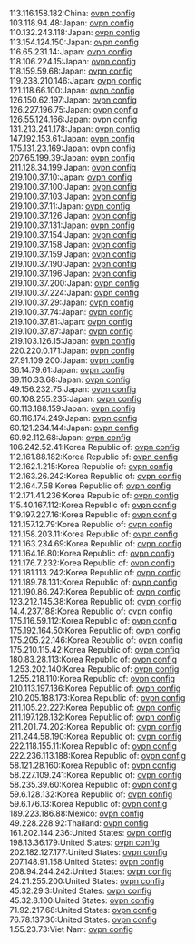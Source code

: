 113.116.158.182:China: [ovpn config](vpn/113_116_158_182.ovpn)  
103.118.94.48:Japan: [ovpn config](vpn/103_118_94_48.ovpn)  
110.132.243.118:Japan: [ovpn config](vpn/110_132_243_118.ovpn)  
113.154.124.150:Japan: [ovpn config](vpn/113_154_124_150.ovpn)  
116.65.231.14:Japan: [ovpn config](vpn/116_65_231_14.ovpn)  
118.106.224.15:Japan: [ovpn config](vpn/118_106_224_15.ovpn)  
118.159.59.68:Japan: [ovpn config](vpn/118_159_59_68.ovpn)  
119.238.210.146:Japan: [ovpn config](vpn/119_238_210_146.ovpn)  
121.118.66.100:Japan: [ovpn config](vpn/121_118_66_100.ovpn)  
126.150.62.197:Japan: [ovpn config](vpn/126_150_62_197.ovpn)  
126.227.196.75:Japan: [ovpn config](vpn/126_227_196_75.ovpn)  
126.55.124.166:Japan: [ovpn config](vpn/126_55_124_166.ovpn)  
131.213.241.178:Japan: [ovpn config](vpn/131_213_241_178.ovpn)  
147.192.153.61:Japan: [ovpn config](vpn/147_192_153_61.ovpn)  
175.131.23.169:Japan: [ovpn config](vpn/175_131_23_169.ovpn)  
207.65.199.39:Japan: [ovpn config](vpn/207_65_199_39.ovpn)  
211.128.34.199:Japan: [ovpn config](vpn/211_128_34_199.ovpn)  
219.100.37.10:Japan: [ovpn config](vpn/219_100_37_10.ovpn)  
219.100.37.100:Japan: [ovpn config](vpn/219_100_37_100.ovpn)  
219.100.37.103:Japan: [ovpn config](vpn/219_100_37_103.ovpn)  
219.100.37.11:Japan: [ovpn config](vpn/219_100_37_11.ovpn)  
219.100.37.126:Japan: [ovpn config](vpn/219_100_37_126.ovpn)  
219.100.37.131:Japan: [ovpn config](vpn/219_100_37_131.ovpn)  
219.100.37.154:Japan: [ovpn config](vpn/219_100_37_154.ovpn)  
219.100.37.158:Japan: [ovpn config](vpn/219_100_37_158.ovpn)  
219.100.37.159:Japan: [ovpn config](vpn/219_100_37_159.ovpn)  
219.100.37.190:Japan: [ovpn config](vpn/219_100_37_190.ovpn)  
219.100.37.196:Japan: [ovpn config](vpn/219_100_37_196.ovpn)  
219.100.37.200:Japan: [ovpn config](vpn/219_100_37_200.ovpn)  
219.100.37.224:Japan: [ovpn config](vpn/219_100_37_224.ovpn)  
219.100.37.29:Japan: [ovpn config](vpn/219_100_37_29.ovpn)  
219.100.37.74:Japan: [ovpn config](vpn/219_100_37_74.ovpn)  
219.100.37.81:Japan: [ovpn config](vpn/219_100_37_81.ovpn)  
219.100.37.87:Japan: [ovpn config](vpn/219_100_37_87.ovpn)  
219.103.126.15:Japan: [ovpn config](vpn/219_103_126_15.ovpn)  
220.220.0.171:Japan: [ovpn config](vpn/220_220_0_171.ovpn)  
27.91.109.200:Japan: [ovpn config](vpn/27_91_109_200.ovpn)  
36.14.79.61:Japan: [ovpn config](vpn/36_14_79_61.ovpn)  
39.110.33.68:Japan: [ovpn config](vpn/39_110_33_68.ovpn)  
49.156.232.75:Japan: [ovpn config](vpn/49_156_232_75.ovpn)  
60.108.255.235:Japan: [ovpn config](vpn/60_108_255_235.ovpn)  
60.113.188.159:Japan: [ovpn config](vpn/60_113_188_159.ovpn)  
60.116.174.249:Japan: [ovpn config](vpn/60_116_174_249.ovpn)  
60.121.234.144:Japan: [ovpn config](vpn/60_121_234_144.ovpn)  
60.92.112.68:Japan: [ovpn config](vpn/60_92_112_68.ovpn)  
106.242.52.41:Korea Republic of: [ovpn config](vpn/106_242_52_41.ovpn)  
112.161.88.182:Korea Republic of: [ovpn config](vpn/112_161_88_182.ovpn)  
112.162.1.215:Korea Republic of: [ovpn config](vpn/112_162_1_215.ovpn)  
112.163.26.242:Korea Republic of: [ovpn config](vpn/112_163_26_242.ovpn)  
112.164.7.58:Korea Republic of: [ovpn config](vpn/112_164_7_58.ovpn)  
112.171.41.236:Korea Republic of: [ovpn config](vpn/112_171_41_236.ovpn)  
115.40.167.112:Korea Republic of: [ovpn config](vpn/115_40_167_112.ovpn)  
119.197.227.16:Korea Republic of: [ovpn config](vpn/119_197_227_16.ovpn)  
121.157.12.79:Korea Republic of: [ovpn config](vpn/121_157_12_79.ovpn)  
121.158.203.11:Korea Republic of: [ovpn config](vpn/121_158_203_11.ovpn)  
121.163.234.69:Korea Republic of: [ovpn config](vpn/121_163_234_69.ovpn)  
121.164.16.80:Korea Republic of: [ovpn config](vpn/121_164_16_80.ovpn)  
121.176.7.232:Korea Republic of: [ovpn config](vpn/121_176_7_232.ovpn)  
121.181.113.242:Korea Republic of: [ovpn config](vpn/121_181_113_242.ovpn)  
121.189.78.131:Korea Republic of: [ovpn config](vpn/121_189_78_131.ovpn)  
121.190.86.247:Korea Republic of: [ovpn config](vpn/121_190_86_247.ovpn)  
123.212.145.38:Korea Republic of: [ovpn config](vpn/123_212_145_38.ovpn)  
14.4.237.188:Korea Republic of: [ovpn config](vpn/14_4_237_188.ovpn)  
175.116.59.112:Korea Republic of: [ovpn config](vpn/175_116_59_112.ovpn)  
175.192.164.50:Korea Republic of: [ovpn config](vpn/175_192_164_50.ovpn)  
175.205.22.146:Korea Republic of: [ovpn config](vpn/175_205_22_146.ovpn)  
175.210.115.42:Korea Republic of: [ovpn config](vpn/175_210_115_42.ovpn)  
180.83.28.113:Korea Republic of: [ovpn config](vpn/180_83_28_113.ovpn)  
1.253.202.140:Korea Republic of: [ovpn config](vpn/1_253_202_140.ovpn)  
1.255.218.110:Korea Republic of: [ovpn config](vpn/1_255_218_110.ovpn)  
210.113.197.136:Korea Republic of: [ovpn config](vpn/210_113_197_136.ovpn)  
210.205.188.173:Korea Republic of: [ovpn config](vpn/210_205_188_173.ovpn)  
211.105.22.227:Korea Republic of: [ovpn config](vpn/211_105_22_227.ovpn)  
211.197.128.132:Korea Republic of: [ovpn config](vpn/211_197_128_132.ovpn)  
211.201.74.202:Korea Republic of: [ovpn config](vpn/211_201_74_202.ovpn)  
211.244.58.190:Korea Republic of: [ovpn config](vpn/211_244_58_190.ovpn)  
222.118.155.11:Korea Republic of: [ovpn config](vpn/222_118_155_11.ovpn)  
222.236.113.188:Korea Republic of: [ovpn config](vpn/222_236_113_188.ovpn)  
58.121.28.160:Korea Republic of: [ovpn config](vpn/58_121_28_160.ovpn)  
58.227.109.241:Korea Republic of: [ovpn config](vpn/58_227_109_241.ovpn)  
58.235.39.60:Korea Republic of: [ovpn config](vpn/58_235_39_60.ovpn)  
59.6.128.132:Korea Republic of: [ovpn config](vpn/59_6_128_132.ovpn)  
59.6.176.13:Korea Republic of: [ovpn config](vpn/59_6_176_13.ovpn)  
189.223.186.88:Mexico: [ovpn config](vpn/189_223_186_88.ovpn)  
49.228.228.92:Thailand: [ovpn config](vpn/49_228_228_92.ovpn)  
161.202.144.236:United States: [ovpn config](vpn/161_202_144_236.ovpn)  
198.13.36.179:United States: [ovpn config](vpn/198_13_36_179.ovpn)  
202.182.127.177:United States: [ovpn config](vpn/202_182_127_177.ovpn)  
207.148.91.158:United States: [ovpn config](vpn/207_148_91_158.ovpn)  
208.94.244.242:United States: [ovpn config](vpn/208_94_244_242.ovpn)  
24.21.255.200:United States: [ovpn config](vpn/24_21_255_200.ovpn)  
45.32.29.3:United States: [ovpn config](vpn/45_32_29_3.ovpn)  
45.32.8.100:United States: [ovpn config](vpn/45_32_8_100.ovpn)  
71.92.217.68:United States: [ovpn config](vpn/71_92_217_68.ovpn)  
76.78.137.30:United States: [ovpn config](vpn/76_78_137_30.ovpn)  
1.55.23.73:Viet Nam: [ovpn config](vpn/1_55_23_73.ovpn)  
